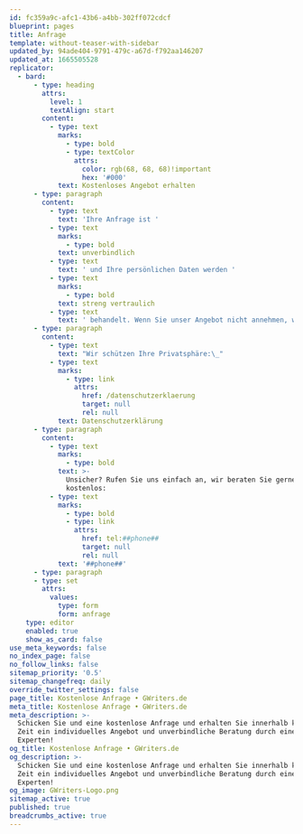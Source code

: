```yaml
---
id: fc359a9c-afc1-43b6-a4bb-302ff072cdcf
blueprint: pages
title: Anfrage
template: without-teaser-with-sidebar
updated_by: 94ade404-9791-479c-a67d-f792aa146207
updated_at: 1665505528
replicator:
  - bard:
      - type: heading
        attrs:
          level: 1
          textAlign: start
        content:
          - type: text
            marks:
              - type: bold
              - type: textColor
                attrs:
                  color: rgb(68, 68, 68)!important
                  hex: '#000'
            text: Kostenloses Angebot erhalten
      - type: paragraph
        content:
          - type: text
            text: 'Ihre Anfrage ist '
          - type: text
            marks:
              - type: bold
            text: unverbindlich
          - type: text
            text: ' und Ihre persönlichen Daten werden '
          - type: text
            marks:
              - type: bold
            text: streng vertraulich
          - type: text
            text: ' behandelt. Wenn Sie unser Angebot nicht annehmen, werden Ihre Daten innerhalb weniger Tage gelöscht!'
      - type: paragraph
        content:
          - type: text
            text: "Wir schützen Ihre Privatsphäre:\_"
          - type: text
            marks:
              - type: link
                attrs:
                  href: /datenschutzerklaerung
                  target: null
                  rel: null
            text: Datenschutzerklärung
      - type: paragraph
        content:
          - type: text
            marks:
              - type: bold
            text: >-
              Unsicher? Rufen Sie uns einfach an, wir beraten Sie gerne &
              kostenlos: 
          - type: text
            marks:
              - type: bold
              - type: link
                attrs:
                  href: tel:##phone##
                  target: null
                  rel: null
            text: '##phone##'
      - type: paragraph
      - type: set
        attrs:
          values:
            type: form
            form: anfrage
    type: editor
    enabled: true
    show_as_card: false
use_meta_keywords: false
no_index_page: false
no_follow_links: false
sitemap_priority: '0.5'
sitemap_changefreq: daily
override_twitter_settings: false
page_title: Kostenlose Anfrage • GWriters.de
meta_title: Kostenlose Anfrage • GWriters.de
meta_description: >-
  Schicken Sie und eine kostenlose Anfrage und erhalten Sie innerhalb kürzester
  Zeit ein individuelles Angebot und unverbindliche Beratung durch einen unserer
  Experten!
og_title: Kostenlose Anfrage • GWriters.de
og_description: >-
  Schicken Sie und eine kostenlose Anfrage und erhalten Sie innerhalb kürzester
  Zeit ein individuelles Angebot und unverbindliche Beratung durch einen unserer
  Experten!
og_image: GWriters-Logo.png
sitemap_active: true
published: true
breadcrumbs_active: true
---
```

